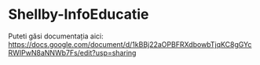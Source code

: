 # Shellby-InfoEducatie

Puteti găsi documentația aici: https://docs.google.com/document/d/1kBBj22aOPBFRXdbowbTjqKC8gGYcRWIPwN8aNNWb7Fs/edit?usp=sharing
